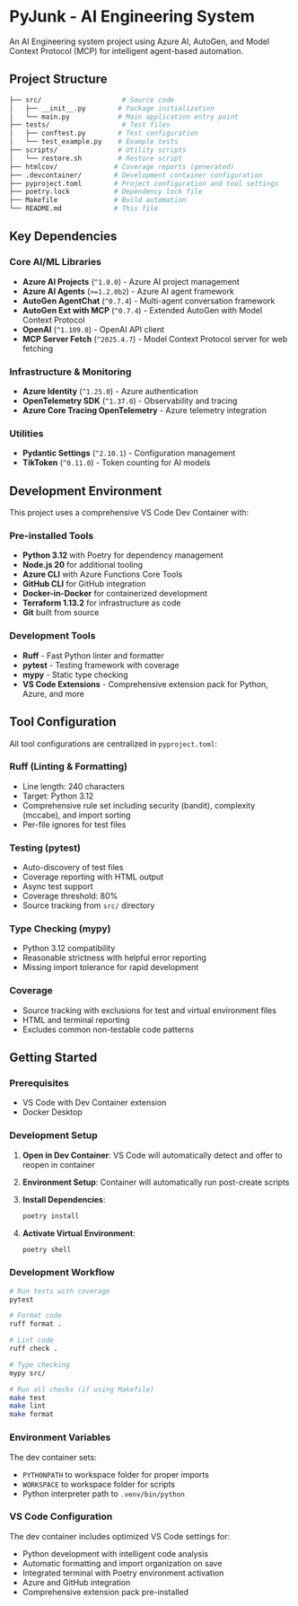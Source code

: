 # PyJunk - AI Engineering System

An AI Engineering system project using Azure AI, AutoGen, and Model Context Protocol (MCP) for intelligent agent-based automation.

## Project Structure

```bash
├── src/                    # Source code
│   ├── __init__.py        # Package initialization
│   └── main.py            # Main application entry point
├── tests/                  # Test files
│   ├── conftest.py        # Test configuration
│   └── test_example.py    # Example tests
├── scripts/               # Utility scripts
│   └── restore.sh         # Restore script
├── htmlcov/              # Coverage reports (generated)
├── .devcontainer/        # Development container configuration
├── pyproject.toml        # Project configuration and tool settings
├── poetry.lock           # Dependency lock file
├── Makefile              # Build automation
└── README.md             # This file
```

## Key Dependencies

### Core AI/ML Libraries

- **Azure AI Projects** (`^1.0.0`) - Azure AI project management
- **Azure AI Agents** (`>=1.2.0b2`) - Azure AI agent framework
- **AutoGen AgentChat** (`^0.7.4`) - Multi-agent conversation framework
- **AutoGen Ext with MCP** (`^0.7.4`) - Extended AutoGen with Model Context Protocol
- **OpenAI** (`^1.109.0`) - OpenAI API client
- **MCP Server Fetch** (`^2025.4.7`) - Model Context Protocol server for web fetching

### Infrastructure & Monitoring

- **Azure Identity** (`^1.25.0`) - Azure authentication
- **OpenTelemetry SDK** (`^1.37.0`) - Observability and tracing
- **Azure Core Tracing OpenTelemetry** - Azure telemetry integration

### Utilities

- **Pydantic Settings** (`^2.10.1`) - Configuration management
- **TikToken** (`^0.11.0`) - Token counting for AI models

## Development Environment

This project uses a comprehensive VS Code Dev Container with:

### Pre-installed Tools

- **Python 3.12** with Poetry for dependency management
- **Node.js 20** for additional tooling
- **Azure CLI** with Azure Functions Core Tools
- **GitHub CLI** for GitHub integration
- **Docker-in-Docker** for containerized development
- **Terraform 1.13.2** for infrastructure as code
- **Git** built from source

### Development Tools

- **Ruff** - Fast Python linter and formatter
- **pytest** - Testing framework with coverage
- **mypy** - Static type checking
- **VS Code Extensions** - Comprehensive extension pack for Python, Azure, and more

## Tool Configuration

All tool configurations are centralized in `pyproject.toml`:

### Ruff (Linting & Formatting)

- Line length: 240 characters
- Target: Python 3.12
- Comprehensive rule set including security (bandit), complexity (mccabe), and import sorting
- Per-file ignores for test files

### Testing (pytest)

- Auto-discovery of test files
- Coverage reporting with HTML output
- Async test support
- Coverage threshold: 80%
- Source tracking from `src/` directory

### Type Checking (mypy)

- Python 3.12 compatibility
- Reasonable strictness with helpful error reporting
- Missing import tolerance for rapid development

### Coverage

- Source tracking with exclusions for test and virtual environment files
- HTML and terminal reporting
- Excludes common non-testable code patterns

## Getting Started

### Prerequisites

- VS Code with Dev Container extension
- Docker Desktop

### Development Setup

1. **Open in Dev Container**: VS Code will automatically detect and offer to reopen in container
2. **Environment Setup**: Container will automatically run post-create scripts
3. **Install Dependencies**:

   ```bash
   poetry install
   ```

4. **Activate Virtual Environment**:

   ```bash
   poetry shell
   ```

### Development Workflow

```bash
# Run tests with coverage
pytest

# Format code
ruff format .

# Lint code
ruff check .

# Type checking
mypy src/

# Run all checks (if using Makefile)
make test
make lint
make format
```

### Environment Variables

The dev container sets:

- `PYTHONPATH` to workspace folder for proper imports
- `WORKSPACE` to workspace folder for scripts
- Python interpreter path to `.venv/bin/python`

### VS Code Configuration

The dev container includes optimized VS Code settings for:

- Python development with intelligent code analysis
- Automatic formatting and import organization on save
- Integrated terminal with Poetry environment activation
- Azure and GitHub integration
- Comprehensive extension pack pre-installed
